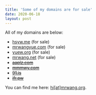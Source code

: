 ```yaml
---
title: 'Some of my domains are for sale'
date: 2020-06-18
layout: post
---
```


All of my domains are below:

* [hsyw.me](http://hsyw.me) (for sale)
* [mrwangyue.com](http://mrwangyue.com) (for sale)
* [yuew.org](http://yuew.org) (for sale)
* [mrwang.net](http://mrwang.net) (for sale)
* ~~[aaplz.com](http://aaplz.com)~~
* ~~[mmmwy.com](http://mmmwy.com)~~
* ~~[91.is](http://91.is)~~
* ~~[ifr.pw](http://ifr.pw)~~

You can find me here: [hi[at]mrwang.org](mailto:hi@mrwang.org).